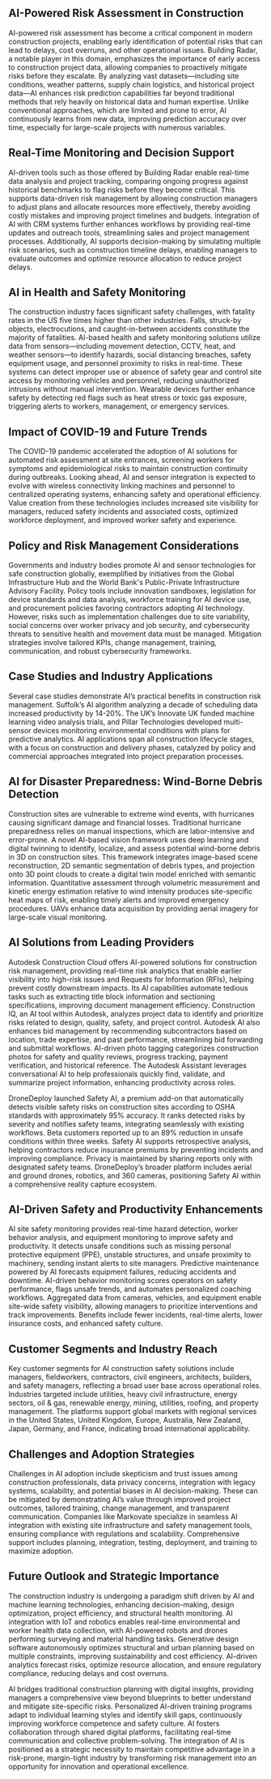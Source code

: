 ## AI-Powered Risk Assessment in Construction
AI-powered risk assessment has become a critical component in modern construction projects, enabling early identification of potential risks that can lead to delays, cost overruns, and other operational issues. Building Radar, a notable player in this domain, emphasizes the importance of early access to construction project data, allowing companies to proactively mitigate risks before they escalate. By analyzing vast datasets—including site conditions, weather patterns, supply chain logistics, and historical project data—AI enhances risk prediction capabilities far beyond traditional methods that rely heavily on historical data and human expertise. Unlike conventional approaches, which are limited and prone to error, AI continuously learns from new data, improving prediction accuracy over time, especially for large-scale projects with numerous variables.

## Real-Time Monitoring and Decision Support
AI-driven tools such as those offered by Building Radar enable real-time data analysis and project tracking, comparing ongoing progress against historical benchmarks to flag risks before they become critical. This supports data-driven risk management by allowing construction managers to adjust plans and allocate resources more effectively, thereby avoiding costly mistakes and improving project timelines and budgets. Integration of AI with CRM systems further enhances workflows by providing real-time updates and outreach tools, streamlining sales and project management processes. Additionally, AI supports decision-making by simulating multiple risk scenarios, such as construction timeline delays, enabling managers to evaluate outcomes and optimize resource allocation to reduce project delays.

## AI in Health and Safety Monitoring
The construction industry faces significant safety challenges, with fatality rates in the US five times higher than other industries. Falls, struck-by objects, electrocutions, and caught-in-between accidents constitute the majority of fatalities. AI-based health and safety monitoring solutions utilize data from sensors—including movement detection, CCTV, heat, and weather sensors—to identify hazards, social distancing breaches, safety equipment usage, and personnel proximity to risks in real-time. These systems can detect improper use or absence of safety gear and control site access by monitoring vehicles and personnel, reducing unauthorized intrusions without manual intervention. Wearable devices further enhance safety by detecting red flags such as heat stress or toxic gas exposure, triggering alerts to workers, management, or emergency services.

## Impact of COVID-19 and Future Trends
The COVID-19 pandemic accelerated the adoption of AI solutions for automated risk assessment at site entrances, screening workers for symptoms and epidemiological risks to maintain construction continuity during outbreaks. Looking ahead, AI and sensor integration is expected to evolve with wireless connectivity linking machines and personnel to centralized operating systems, enhancing safety and operational efficiency. Value creation from these technologies includes increased site visibility for managers, reduced safety incidents and associated costs, optimized workforce deployment, and improved worker safety and experience.

## Policy and Risk Management Considerations
Governments and industry bodies promote AI and sensor technologies for safe construction globally, exemplified by initiatives from the Global Infrastructure Hub and the World Bank's Public-Private Infrastructure Advisory Facility. Policy tools include innovation sandboxes, legislation for device standards and data analysis, workforce training for AI device use, and procurement policies favoring contractors adopting AI technology. However, risks such as implementation challenges due to site variability, social concerns over worker privacy and job security, and cybersecurity threats to sensitive health and movement data must be managed. Mitigation strategies involve tailored KPIs, change management, training, communication, and robust cybersecurity frameworks.

## Case Studies and Industry Applications
Several case studies demonstrate AI’s practical benefits in construction risk management. Suffolk’s AI algorithm analyzing a decade of scheduling data increased productivity by 14-20%. The UK’s Innovate UK funded machine learning video analysis trials, and Pillar Technologies developed multi-sensor devices monitoring environmental conditions with plans for predictive analytics. AI applications span all construction lifecycle stages, with a focus on construction and delivery phases, catalyzed by policy and commercial approaches integrated into project preparation processes.

## AI for Disaster Preparedness: Wind-Borne Debris Detection
Construction sites are vulnerable to extreme wind events, with hurricanes causing significant damage and financial losses. Traditional hurricane preparedness relies on manual inspections, which are labor-intensive and error-prone. A novel AI-based vision framework uses deep learning and digital twinning to identify, localize, and assess potential wind-borne debris in 3D on construction sites. This framework integrates image-based scene reconstruction, 2D semantic segmentation of debris types, and projection onto 3D point clouds to create a digital twin model enriched with semantic information. Quantitative assessment through volumetric measurement and kinetic energy estimation relative to wind intensity produces site-specific heat maps of risk, enabling timely alerts and improved emergency procedures. UAVs enhance data acquisition by providing aerial imagery for large-scale visual monitoring.

## AI Solutions from Leading Providers
Autodesk Construction Cloud offers AI-powered solutions for construction risk management, providing real-time risk analytics that enable earlier visibility into high-risk issues and Requests for Information (RFIs), helping prevent costly downstream impacts. Its AI capabilities automate tedious tasks such as extracting title block information and sectioning specifications, improving document management efficiency. Construction IQ, an AI tool within Autodesk, analyzes project data to identify and prioritize risks related to design, quality, safety, and project control. Autodesk AI also enhances bid management by recommending subcontractors based on location, trade expertise, and past performance, streamlining bid forwarding and submittal workflows. AI-driven photo tagging categorizes construction photos for safety and quality reviews, progress tracking, payment verification, and historical reference. The Autodesk Assistant leverages conversational AI to help professionals quickly find, validate, and summarize project information, enhancing productivity across roles.

DroneDeploy launched Safety AI, a premium add-on that automatically detects visible safety risks on construction sites according to OSHA standards with approximately 95% accuracy. It ranks detected risks by severity and notifies safety teams, integrating seamlessly with existing workflows. Beta customers reported up to an 89% reduction in unsafe conditions within three weeks. Safety AI supports retrospective analysis, helping contractors reduce insurance premiums by preventing incidents and improving compliance. Privacy is maintained by sharing reports only with designated safety teams. DroneDeploy’s broader platform includes aerial and ground drones, robotics, and 360 cameras, positioning Safety AI within a comprehensive reality capture ecosystem.

## AI-Driven Safety and Productivity Enhancements
AI site safety monitoring provides real-time hazard detection, worker behavior analysis, and equipment monitoring to improve safety and productivity. It detects unsafe conditions such as missing personal protective equipment (PPE), unstable structures, and unsafe proximity to machinery, sending instant alerts to site managers. Predictive maintenance powered by AI forecasts equipment failures, reducing accidents and downtime. AI-driven behavior monitoring scores operators on safety performance, flags unsafe trends, and automates personalized coaching workflows. Aggregated data from cameras, vehicles, and equipment enable site-wide safety visibility, allowing managers to prioritize interventions and track improvements. Benefits include fewer incidents, real-time alerts, lower insurance costs, and enhanced safety culture.

## Customer Segments and Industry Reach
Key customer segments for AI construction safety solutions include managers, fieldworkers, contractors, civil engineers, architects, builders, and safety managers, reflecting a broad user base across operational roles. Industries targeted include utilities, heavy civil infrastructure, energy sectors, oil & gas, renewable energy, mining, utilities, roofing, and property management. The platforms support global markets with regional services in the United States, United Kingdom, Europe, Australia, New Zealand, Japan, Germany, and France, indicating broad international applicability.

## Challenges and Adoption Strategies
Challenges in AI adoption include skepticism and trust issues among construction professionals, data privacy concerns, integration with legacy systems, scalability, and potential biases in AI decision-making. These can be mitigated by demonstrating AI’s value through improved project outcomes, tailored training, change management, and transparent communication. Companies like Markovate specialize in seamless AI integration with existing site infrastructure and safety management tools, ensuring compliance with regulations and scalability. Comprehensive support includes planning, integration, testing, deployment, and training to maximize adoption.

## Future Outlook and Strategic Importance
The construction industry is undergoing a paradigm shift driven by AI and machine learning technologies, enhancing decision-making, design optimization, project efficiency, and structural health monitoring. AI integration with IoT and robotics enables real-time environmental and worker health data collection, with AI-powered robots and drones performing surveying and material handling tasks. Generative design software autonomously optimizes structural and urban planning based on multiple constraints, improving sustainability and cost efficiency. AI-driven analytics forecast risks, optimize resource allocation, and ensure regulatory compliance, reducing delays and cost overruns.

AI bridges traditional construction planning with digital insights, providing managers a comprehensive view beyond blueprints to better understand and mitigate site-specific risks. Personalized AI-driven training programs adapt to individual learning styles and identify skill gaps, continuously improving workforce competence and safety culture. AI fosters collaboration through shared digital platforms, facilitating real-time communication and collective problem-solving. The integration of AI is positioned as a strategic necessity to maintain competitive advantage in a risk-prone, margin-tight industry by transforming risk management into an opportunity for innovation and operational excellence.